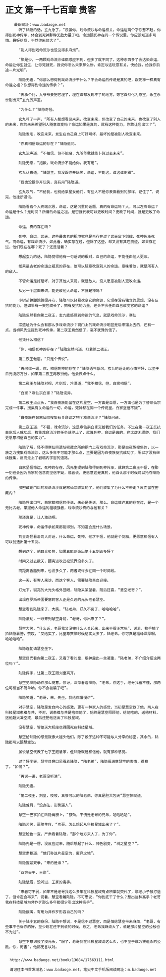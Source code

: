 # 正文 第一千七百章 贵客
        最新网址：www.badaoge.net
          听了陆隐的话，玄九急了，“没骗你，戏命流沙与命运相关，命运这两个字你惹不起，你得到死神传承，体会到死神那种无敌力量了吧，命运跟死神在同一个传说里，你应该知道多可怕，最好给我，不然你麻烦大了”。
      
          “别人得到戏命流沙也没见得多麻烦”。
      
          “那是少，一两颗戏命流沙谁都感应不到，但多了就不同了，这种东西多了会沾染命运，命运让你生就生，让你死就死，我说你怎么未来那么惨，肯定与这玩意有关，快给我，给我你前途一片光明”。
      
          陆隐无语，“你那么想得到戏命流沙干什么？不会命运的传说是真的吧，跟死神一样真有命运之祖？你想得到命运的传承？”。
      
          “传承个屁，九爷爷要把它埋了，埋在谁都发现不了的地方，等它自然化为原宝，永生永世别出来”玄九厉声道。
      
          “为什么？”陆隐奇怪。
      
          玄九哼了一声，“所有人都想看见未来，改变未来，但改变了自己的未来，也改变了别人的未来，你的未来希望别人随意改变吗？命运如果是真的，就有这种能力，你敢让它出世？”。
      
          陆隐发毛，改变未来，发生在自己身上可好可坏，最坏的是被别人改变未来。
      
          “你真相信命运的存在？”陆隐追问。
      
          玄九沉声道，“不相信，但不能赌，九爷爷我就能卜算过去未来”。
      
          陆隐无奈，“抱歉，戏命流沙不能给你，我有用”。
      
          玄九认真道，“陆盟主，我没跟你开玩笑，命运，不能沾，谁沾谁倒霉”。
      
          “我也没跟你开玩笑，真有用”陆隐道。
      
          玄九叹气，“不给我，也别给采星女他们，有些人不是你表面看到的那样，记住了”，说完，他挂断通讯。
      
          陆隐看着个人终端沉思，命运，这是沉重的话题，真的有命运吗？人，可以左右命运？命运是什么？是时间？所谓的命运之祖，是否就代表可以更改时间？更改了时间，就是更改了命运。
      
          命运，真的存在吗？
      
          死神，命运，武天，这些最古老的祖境究竟是否存在过？武天留下剑碑，死神传承死气，而命运，有戏命流沙，如此看，确实存在过，但除了这些，却又没有其它痕迹，如果存在过，他们现在在哪？死了？还是活着？
      
          想起玄九的话，陆隐觉得他有一句话说的很对，自己的命运，不能任由他人更改。
      
          如果最古老的命运之祖真的存在，他可以随意改变别人的命运，意味着他，就是所有人的敌人。
      
          不管命运是好是坏，对于其他人来说，就是敌人，没人愿意被别人更改命运。
      
          从另一个层面来讲，能更改他人命运，不就是神吗？
      
          小树苗蹦蹦跳跳很开心，陆隐可以轻易改变它的命运，它现在没有独立的思想，没有反抗的能力，但如果有一天它成长了，拥有反抗的力量，还会不会任由自己改变它的命运？
      
          陆隐忽然看向第二夜王，玄九能感觉到命运的气息，就是戏命流沙，寒仙
      
          宗遗址为什么会有那么多戏命流沙？铜门上的戏命流沙明显是后来镶上去的，还有一点，当初风先生提到死神传承，第二夜王竟然信了，毫不犹豫的信了。
      
          他凭什么相信？
      
          “你，相信死神的存在？”陆隐忽然问道，盯着第二夜王。
      
          第二夜王皱眉，“只是个传说”。
      
          “再问你一遍，你，相信死神的存在？”陆隐语气低沉，玄九的话让他心情不好，以至于目光凌厉万分，如果第二夜王再敷衍他，他会做点什么。
      
          第二夜王与陆隐对视，片刻后，冷漠道，“我不相信，但，白家相信”。
      
          “白家？寒仙宗白家？”陆隐诧异。
      
          第二夜王点点头，“我白夜族能留在这片星空，一方面是自愿，一方面也是为了替寒仙宗完成一件事，搜集有关命运的一切，命运，死神都在同一个传说里，白家坚信不疑”。
      
          “白夜族在替寒仙宗搜集有关命运之物？戏命流沙？”陆隐问道。
      
          第二夜王道，“不错，戏命流沙，这是寒仙宗白家交给我们的任务，不过在第一夜王反抗白家后人成功后，搜集戏命流沙的任务就停止了，就算死神，命运是真的，也太虚无缥缈，我们更愿意相信自己的实力”。
      
          陆隐了解，怪不得寒仙宗遗址密藏之所的铜门上有戏命流沙，那是白夜族搜集的，以一族之力搜集戏命流沙，这么多年不可能才那么点，主要是因为白夜族反抗成功了，所以才没有继续搜集，反而走上了君临内宇宙的道路。
      
          白家坚信命运，死神的存在，风先生提到陆隐得到死神传承，就算第二夜王不信，在那一刻也会因为白家的信念而坚信不疑，或者说，更愿意这是真的，他自认那个时候可以抢夺陆隐的传承。
      
          那密藏铜门后的戏命流沙就是寒仙宗收集的了，他们收集了为什么不带走？反而留在密藏内？
      
          陆隐呼出口气，白家都相信的传说，未必是传说，那么，命运或许真的存在过，是一个无比古老，掌握他人命运的祖境强者，戏命流沙真的与他有关？
      
          那还真是，让人激动啊。
      
          死神传承，命运传承如果都能得到，不知道会是什么场景。
      
          刘皇奇怪看着两人对话，什么命运，死神，他才不信，他就是个剑痴，更愿意相信有人可以创造出第十五剑。
      
          想到这个，他目光炙热，如果真能创造出第十五剑该多好？
      
          时间又过去数天，距离进攻巴松流界没多久了。
      
          而距离香脂到来，也没多久了，两者或许会在同一个时间段。
      
          这一天，有客人来访，而这个客人，需要陆隐亲自迎接。
      
          灯光下，铖亮的大光头格外显眼，陆隐呆呆望着，随后狂喜，“慧空老哥？”。
      
          出现在罗斯帝国要塞的客人正是久违的光头老者慧空。
      
          慧空看到陆隐来了，大笑，“陆老弟，好久不见了，哈哈哈哈”。
      
          陆隐激动，一跃来到慧空身前，“老哥，你出来了？”。
      
          慧空大笑，“什么话，老哥我又没被什么人关起来，出来不很正常嘛”，说着，抬手拍了拍陆隐肩膀，赞叹，“又结实了，比至尊赛那时候结实太多了，陆老弟，你可真是福缘深厚啊，哈哈哈哈”。
      
          陆隐连忙请慧空坐下。
      
          慧空目光看向第二夜王，又看了看刘皇，眼神露出一丝凝重，“陆老弟，不介绍介绍这两位吗？”。
      
          陆隐挥手，让第二夜王跟刘皇离开。
      
          慧空见陆隐动作那么随意，惊讶，深深看着陆隐，“老弟，你这手，老哥我看不懂，那两位可相当不简单呐，你不会被骗了吧”。
      
          陆隐笑道，“老哥，来，先坐，我给你慢慢讲”。
      
          对于慧空，陆隐是发自内心的感激，更有一种家人的感觉，当初是慧空救了他，两人在科技星域患难与共，不对，说患难与共是抬举他了，始终是慧空照顾他，给他吃的，送他材料，送他超大凝空戒，最后还把他送出了科技星域。
      
          没有慧空，管他天大机缘也得困死在科技星域。
      
          慧空给陆隐的感觉就像大姐头他们，除了骰子这种不可能与人分享的秘密，其余的，陆隐都可以跟慧空说。
      
          虽说慧空代表了七字王庭慧家，但陆隐就是相信他，就有那种感觉。
      
          过了好半天，慧空目瞪口呆看着陆隐，“陆老弟”，陆隐很满意慧空的表情，得意了，“如何？”。
      
          “再说一遍，老哥没听清”。
      
          陆隐无语。
      
          “第二夜王，刘皇，吱吱，真够可以的陆老弟，你真是胆大包天”慧空惊叹道。
      
          陆隐耸肩，“没办法，形势逼人”。
      
          慧空一巴掌拍在陆隐肩膀上，“够劲，不愧是老哥的兄弟，哈哈哈哈”。
      
          陆隐苦笑，肩膀生疼，“老哥，怎么想起从科技星域出来了？”。
      
          慧空脸色一变，严肃看着陆隐，“那个地方来人了，为了你”。
      
          陆隐先是一愣，没反应过来，随后想起了什么，神色剧变，“树之星空？”。
      
          慧空肃穆道，“他们称这片星空为，废弃之地”。
      
          陆隐握紧双拳，“来的是谁？”。
      
          “四方天平，王尚”。
      
          陆隐皱眉，没听过，王家的高手。
      
          “来者可不弱，如果不是老哥我这么多年在科技星域有点积累就交代了，那老小子被打退了，但肯定会再来”，说着，慧空看着陆隐，不可思议，“你到底干了什么？惹出这种高手？老哥我在科技星域为非作歹那么多年都很少引出这种高手”。
      
          陆隐抿嘴，有用为非作歹形容自己的吗？
      
          关于陆小玄的身份，陆隐不想说，不是信不过慧空，而是怕给慧空带来麻烦，“老哥，有些事不告诉你的好，至少现在还不到说的时候，总之，老弟我麻烦大了，说是那片星空的公敌也不为过”。
      
          慧空下意识摸了摸光头，“服了，老哥我在科技星域混这么久，也不至于成为被追杀的公敌，你，厉害”，他都无言以对。
      
      
      http://www.badaoge.net/book/13084/17563111.html
      
      请记住本书首发域名：www.badaoge.net。笔尖中文手机版阅读网址：m.badaoge.net